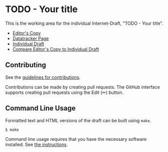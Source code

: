 # TODO - Your title

This is the working area for the individual Internet-Draft, "TODO - Your title".

* [Editor's Copy](https://benbucksch.github.io/autoconfig-spec/#go.draft-autoconfig-1.html)
* [Datatracker Page](https://datatracker.ietf.org/doc/draft-autoconfig-1)
* [Individual Draft](https://datatracker.ietf.org/doc/html/draft-autoconfig-1)
* [Compare Editor's Copy to Individual Draft](https://benbucksch.github.io/autoconfig-spec/#go.draft-autoconfig-1.diff)


## Contributing

See the
[guidelines for contributions](https://github.com/benbucksch/autoconfig-spec/blob/main/CONTRIBUTING.md).

Contributions can be made by creating pull requests.
The GitHub interface supports creating pull requests using the Edit (✏) button.


## Command Line Usage

Formatted text and HTML versions of the draft can be built using `make`.

```sh
$ make
```

Command line usage requires that you have the necessary software installed.  See
[the instructions](https://github.com/martinthomson/i-d-template/blob/main/doc/SETUP.md).

